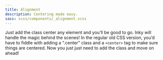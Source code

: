 ```yaml
---
title: Alignment
description: Centering made easy.
sass: scss/components/_alignment.scss
---
```


Just add the class center any element and you’ll be good to go. Inky will handle the magic behind the scenes! In the regular old CSS version, you’d have to fiddle with adding a “.center” class and a <code>&lt;center&gt;</code> tag to make sure things are centered. Now you just just need to add the class and move on ahead!
